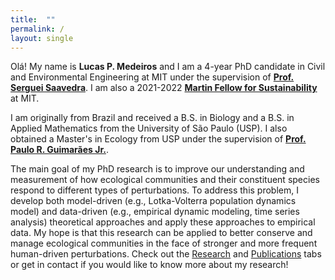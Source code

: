 ```yaml
---
title:  ""
permalink: /
layout: single
---
```


Olá! My name is **Lucas P. Medeiros** and I am a 4-year PhD candidate in Civil and Environmental Engineering at MIT under the supervision of [**Prof. Serguei Saavedra**](https://sites.google.com/site/sergueisaavedra/). I am also a 2021-2022 [**Martin Fellow for Sustainability**](https://martin-fellows.mit.edu/) at MIT.

I am originally from Brazil and received a B.S. in Biology and a B.S. in Applied Mathematics from the University of São Paulo (USP). I also obtained a Master's in Ecology from USP under the supervision of [**Prof. Paulo R. Guimarães Jr.**](http://guimaraeslab.weebly.com/).

The main goal of my PhD research is to improve our understanding and measurement of how ecological communities and their constituent species respond to different types of perturbations. To address this problem, I develop both model-driven (e.g., Lotka-Volterra population dynamics model) and data-driven (e.g., empirical dynamic modeling, time series analysis) theoretical approaches and apply these approaches to empirical data. My hope is that this research can be applied to better conserve and manage ecological communities in the face of stronger and more frequent human-driven perturbations. Check out the [Research](https://lucaspdmedeiros.github.io/_pages/Research) and [Publications](https://lucaspdmedeiros.github.io/_pages/Publications) tabs or get in contact if you would like to know more about my research!
